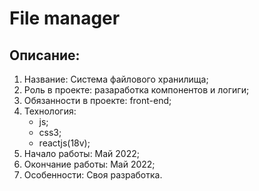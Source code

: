 # File manager

## Описание:
1. Название: Система файлового хранилища;
2. Роль в проекте: разаработка компонентов и логиги;
3. Обязанности в проекте: front-end;
4. Технология:
    - js;
    - css3;
    - reactjs(18v);
5. Начало работы: Май 2022;
6. Окончание работы: Май 2022;
7. Особенности: Своя разработка.
